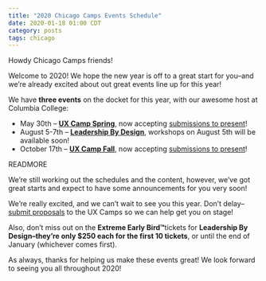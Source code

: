 ```yaml
---
title: "2020 Chicago Camps Events Schedule"
date: 2020-01-18 01:00 CDT
category: posts
tags: chicago
---
```


Howdy Chicago Camps friends!

Welcome to 2020! We hope the new year is off to a great start for you&ndash;and we&#8217;re already excited about out great events line up for this year!

We have ​<strong>three events​</strong> on the docket for this year, with our awesome host at Columbia College:

<ul class="list-ul">
  <li>May 30th &ndash; <strong><a href="/events/2020/ux-camp-spring/">UX Camp Spring</a></strong>, now accepting <a href="/proposal/">submissions to present</a>!</li>
  <li>August 5-7th &ndash; <strong><a href="/events/2020/leadership-by-design/">Leadership By Design​</a></strong>, ​workshops on August 5th will be available soon!</li>
  <li>October 17th &ndash; <strong><a href="/events/2020/ux-camp-fall/">UX Camp Fall</a></strong>, now accepting <a href="/proposal/">submissions to present</a>!</li>
</ul>

READMORE

We&#8217;re still working out the schedules and the content, however, we&#8217;ve got great starts and expect to have some announcements for you very soon! 

We&#8217;re really excited, and we can&#8217;t wait to see you this year. Don&#8217;t delay&ndash;<a href="/proposal/">submit proposals</a> to the UX Camps so we can help get you on stage!

Also, don&#8217;t miss out on the ​<strong>Extreme Early Bird™​</strong> tickets for <strong>Leadership By Design&ndash;they&#8217;re only $250 each for the first 10 tickets</strong>, or until the end of January (whichever comes first).

As always, thanks for helping us make these events great! We look forward to seeing you all throughout 2020!
